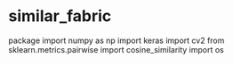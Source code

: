 # similar_fabric

package
import numpy as np
import keras
import cv2
from sklearn.metrics.pairwise import cosine_similarity
import os
